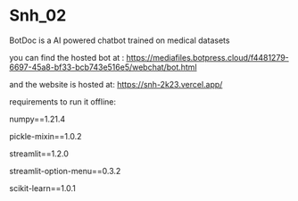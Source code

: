 # Snh_02

 BotDoc is a AI powered chatbot trained on medical datasets

 you can find the hosted bot at : https://mediafiles.botpress.cloud/f4481279-6697-45a8-bf33-bcb743e516e5/webchat/bot.html 

 and the website is hosted at: https://snh-2k23.vercel.app/

 requirements to run it offline:

 numpy==1.21.4
 
 pickle-mixin==1.0.2
 
 streamlit==1.2.0
 
 streamlit-option-menu==0.3.2
 
 scikit-learn==1.0.1


